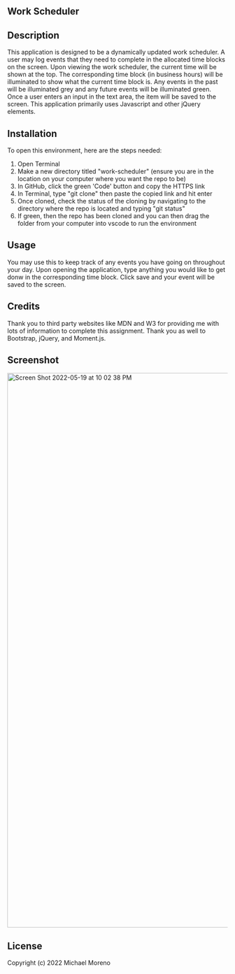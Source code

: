 ## Work Scheduler

## Description
This application is designed to be a dynamically updated work scheduler. A user may log events that they need to complete in the allocated time blocks on the screen. Upon viewing the work scheduler, the current time will be shown at the top. The corresponding time block (in business hours) will be illuminated to show what the current time block is. Any events in the past will be illuminated grey and any future events will be illuminated green. Once a user enters an input in the text area, the item will be saved to the screen. This application primarily uses Javascript and other jQuery elements. 

## Installation

To open this environment, here are the steps needed:

1. Open Terminal
2. Make a new directory titled "work-scheduler" (ensure you are in the location on your computer where you want the repo to be)
3. In GitHub, click the green 'Code' button and copy the HTTPS link
4. In Terminal, type "git clone" then paste the copied link and hit enter
5. Once cloned, check the status of the cloning by navigating to the directory where the repo is located and typing "git status"
6. If green, then the repo has been cloned and you can then drag the folder from your computer into vscode to run the environment

## Usage 
You may use this to keep track of any events you have going on throughout your day. Upon opening the application, type anything you would like to get donw in the corresponding time block. Click save and your event will be saved to the screen.

## Credits 
Thank you to third party websites like MDN and W3 for providing me with lots of information to complete this assignment. Thank you as well to Bootstrap, jQuery, and Moment.js.

## Screenshot
<img width="1269" alt="Screen Shot 2022-05-19 at 10 02 38 PM" src="https://user-images.githubusercontent.com/102837154/169433954-cfdd5ad1-a513-409f-9107-7145104cee20.png">


## License
Copyright (c) 2022 Michael Moreno
